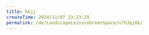 ```yaml
---
title: kkjj
createTime: 2024/11/07 23:23:29
permalink: /de/LandscapeLeisureGreenSpace/v7h3qi6k/
---
```

